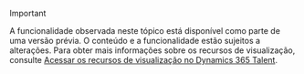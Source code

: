 > [!IMPORTANT]
> A funcionalidade observada neste tópico está disponível como parte de uma versão prévia. O conteúdo e a funcionalidade estão sujeitos a alterações. Para obter mais informações sobre os recursos de visualização, consulte [Acessar os recursos de visualização no Dynamics 365 Talent](../access-preview-feature.md).
